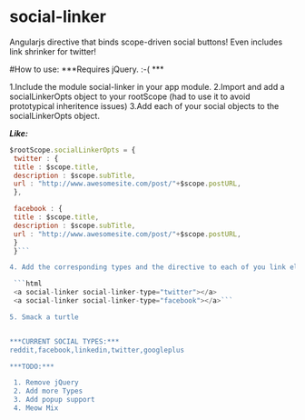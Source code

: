 social-linker
=============

Angularjs directive that binds scope-driven social buttons! Even includes link shrinker for twitter!



#How to use:
***Requires jQuery. :-( ***

 1.Include the module social-linker in your app module.
 2.Import and add a socialLinkerOpts object to your rootScope (had to use it to avoid prototypical inheritence issues)
 3.Add each of your social objects to the socialLinkerOpts object.

***Like:***

```javascript 
$rootScope.socialLinkerOpts = {
 twitter : {
 title : $scope.title,
 description : $scope.subTitle,
 url : "http://www.awesomesite.com/post/"+$scope.postURL,
 },

 facebook : {
 title : $scope.title,
 description : $scope.subTitle,
 url : "http://www.awesomesite.com/post/"+$scope.postURL,
 }
 }```

4. Add the corresponding types and the directive to each of you link elements, like:

 ```html 
 <a social-linker social-linker-type="twitter"></a>   
 <a social-linker social-linker-type="facebook"></a>```

5. Smack a turtle


***CURRENT SOCIAL TYPES:***
reddit,facebook,linkedin,twitter,googleplus

***TODO:***

 1. Remove jQuery
 2. Add more Types
 3. Add popup support
 4. Meow Mix
